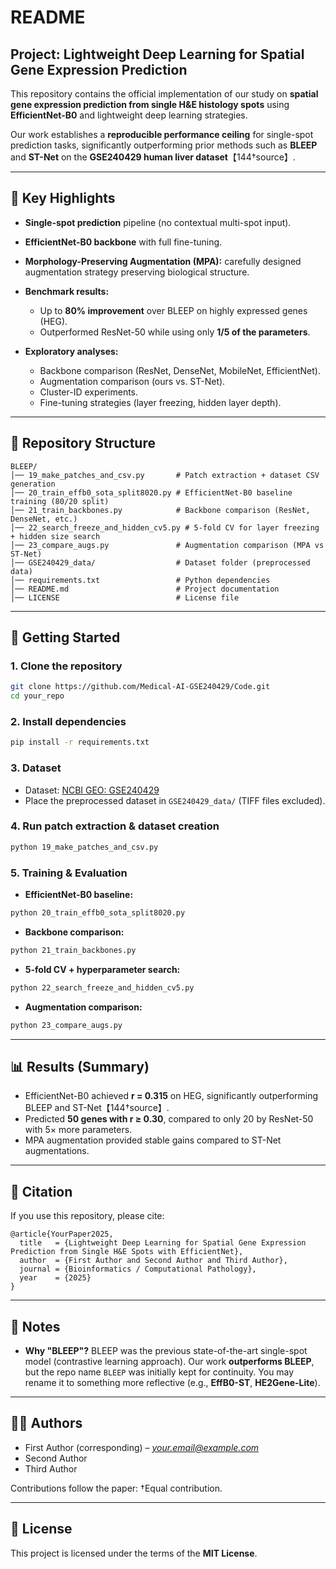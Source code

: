 # README

## Project: Lightweight Deep Learning for Spatial Gene Expression Prediction

This repository contains the official implementation of our study on **spatial gene expression prediction from single H\&E histology spots** using **EfficientNet-B0** and lightweight deep learning strategies.

Our work establishes a **reproducible performance ceiling** for single-spot prediction tasks, significantly outperforming prior methods such as **BLEEP** and **ST-Net** on the **GSE240429 human liver dataset**【144†source】.

---

## 📌 Key Highlights

* **Single-spot prediction** pipeline (no contextual multi-spot input).
* **EfficientNet-B0 backbone** with full fine-tuning.
* **Morphology-Preserving Augmentation (MPA):** carefully designed augmentation strategy preserving biological structure.
* **Benchmark results:**

  * Up to **80% improvement** over BLEEP on highly expressed genes (HEG).
  * Outperformed ResNet-50 while using only **1/5 of the parameters**.
* **Exploratory analyses:**

  * Backbone comparison (ResNet, DenseNet, MobileNet, EfficientNet).
  * Augmentation comparison (ours vs. ST-Net).
  * Cluster-ID experiments.
  * Fine-tuning strategies (layer freezing, hidden layer depth).

---

## 📂 Repository Structure

```
BLEEP/
│── 19_make_patches_and_csv.py       # Patch extraction + dataset CSV generation
│── 20_train_effb0_sota_split8020.py # EfficientNet-B0 baseline training (80/20 split)
│── 21_train_backbones.py            # Backbone comparison (ResNet, DenseNet, etc.)
│── 22_search_freeze_and_hidden_cv5.py # 5-fold CV for layer freezing + hidden size search
│── 23_compare_augs.py               # Augmentation comparison (MPA vs ST-Net)
│── GSE240429_data/                  # Dataset folder (preprocessed data)
│── requirements.txt                 # Python dependencies
│── README.md                        # Project documentation
│── LICENSE                          # License file
```

---

## 🚀 Getting Started

### 1. Clone the repository

```bash
git clone https://github.com/Medical-AI-GSE240429/Code.git
cd your_repo
```

### 2. Install dependencies

```bash
pip install -r requirements.txt
```

### 3. Dataset

* Dataset: [NCBI GEO: GSE240429](https://www.ncbi.nlm.nih.gov/geo/query/acc.cgi?acc=GSE240429)
* Place the preprocessed dataset in `GSE240429_data/` (TIFF files excluded).

### 4. Run patch extraction & dataset creation

```bash
python 19_make_patches_and_csv.py
```

### 5. Training & Evaluation

* **EfficientNet-B0 baseline:**

```bash
python 20_train_effb0_sota_split8020.py
```

* **Backbone comparison:**

```bash
python 21_train_backbones.py
```

* **5-fold CV + hyperparameter search:**

```bash
python 22_search_freeze_and_hidden_cv5.py
```

* **Augmentation comparison:**

```bash
python 23_compare_augs.py
```

---

## 📊 Results (Summary)

* EfficientNet-B0 achieved **r = 0.315** on HEG, significantly outperforming BLEEP and ST-Net【144†source】.
* Predicted **50 genes with r ≥ 0.30**, compared to only 20 by ResNet-50 with 5× more parameters.
* MPA augmentation provided stable gains compared to ST-Net augmentations.

---

## 📜 Citation

If you use this repository, please cite:

```
@article{YourPaper2025,
  title   = {Lightweight Deep Learning for Spatial Gene Expression Prediction from Single H&E Spots with EfficientNet},
  author  = {First Author and Second Author and Third Author},
  journal = {Bioinformatics / Computational Pathology},
  year    = {2025}
}
```

---

## 📌 Notes

* **Why "BLEEP"?**
  BLEEP was the previous state-of-the-art single-spot model (contrastive learning approach).
  Our work **outperforms BLEEP**, but the repo name `BLEEP` was initially kept for continuity.
  You may rename it to something more reflective (e.g., **EffB0-ST**, **HE2Gene-Lite**).

---

## 🧑‍💻 Authors

* First Author (corresponding) – *[your.email@example.com](mailto:your.email@example.com)*
* Second Author
* Third Author

Contributions follow the paper: †Equal contribution.

---

## 📄 License

This project is licensed under the terms of the **MIT License**.
